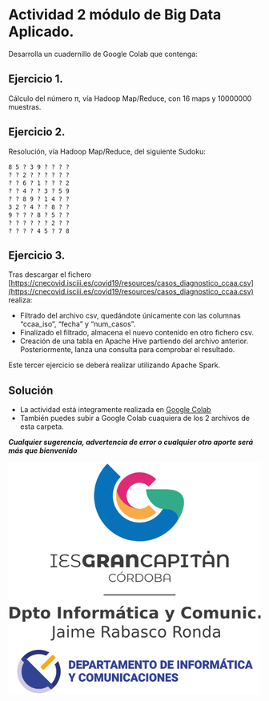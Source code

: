 # Actividad 2 módulo de Big Data Aplicado.

Desarrolla un cuadernillo de Google Colab que contenga:
## Ejercicio 1.
Cálculo del número π, vía Hadoop Map/Reduce, con 16 maps y 10000000 muestras.

## Ejercicio 2.
Resolución, vía Hadoop Map/Reduce, del siguiente Sudoku:

    8 5 ? 3 9 ? ? ? ?
    ? ? 2 ? ? ? ? ? ?
    ? ? 6 ? 1 ? ? ? 2
    ? ? 4 ? ? 3 ? 5 9
    ? ? 8 9 ? 1 4 ? ?
    3 2 ? 4 ? ? 8 ? ?
    9 ? ? ? 8 ? 5 ? ?
    ? ? ? ? ? ? 2 ? ?
    ? ? ? ? 4 5 ? 7 8

## Ejercicio 3.
Tras descargar el fichero
[https://cnecovid.isciii.es/covid19/resources/casos_diagnostico_ccaa.csv](https://cnecovid.isciii.es/covid19/resources/casos_diagnostico_ccaa.csv) realiza:

* Filtrado del archivo csv, quedándote únicamente con las columnas “ccaa_iso”, “fecha” y “num_casos”.
* Finalizado el filtrado, almacena el nuevo contenido en otro fichero csv.
* Creación de una tabla en Apache Hive partiendo del archivo anterior. Posteriormente, lanza una consulta para comprobar el resultado.
  
Este tercer ejercicio se deberá realizar utilizando Apache Spark.

## Solución

* La actividad está integramente realizada en [Google Colab](https://colab.research.google.com/drive/1MPGDcutrTx4LiEXk0iWR3ELFeyhfGQgV#scrollTo=uI3Jl3osq1gY)
* También puedes subir a Google Colab cuaquiera de los 2 archivos de esta carpeta.

***Cualquier sugerencia, advertencia de error o cualquier otro aporte será más que bienvenido***

![Jaime Rabasco Ronda](../imagenes/mi_signature_dpto.png)